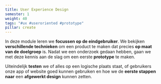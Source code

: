 ```yaml
---
title: User Experience Design
semester: 1
weight: 40
tags: "#ux #useroriented #prototype"
pillar: create
---
```

In deze module leren we **focussen op de eindgebruiker**. We bekijken **verschillende technieken** om een product te maken dat precies **op maat van de doelgroep** is. Nadat we een onderzoek gedaan hebben, gaan we met deze kennis aan de slag om een eerste **prototype** te maken.

Uiteindelijk **testen** we of alles op een logische plaats staat, of gebruikers onze app of website goed kunnen gebruiken en hoe we de **eerste stappen naar** een **afgewerkt design** kunnen zetten.
